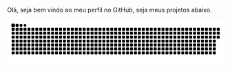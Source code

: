 Olá, seja bem vindo ao meu perfil no GitHub, seja meus projetos abaixo.

![Snake animation](https://github.com/victormuller55/victormuller55/blob/output/github-user-contribution.svg)

